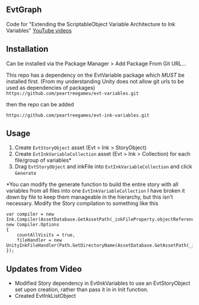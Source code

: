 ## EvtGraph
Code for "Extending the ScriptableObject Variable Architecture to Ink Variables" [YouTube videos](https://youtu.be/Ge4Q0fDYf-Q)

## Installation
Can be installed via the Package Manager > Add Package From Git URL...

This repo has a dependency on the EvtVariable package which *MUST* be installed first. (From my understanding Unity does not allow git urls to be used as dependencies of packages)
`https://github.com/peartreegames/evt-variables.git`

then the repo can be added

`https://github.com/peartreegames/evt-ink-variables.git`

## Usage
 1. Create `EvtStoryObject` asset (Evt > Ink > StoryObject)
 2. Create `EvtInkVariableCollection` asset (Evt > Ink > Collection) for each file/group of variables*
 3. Drag `EvtStoryObject` and inkFile into `EvtInkVariableCollection` and click `Generate`

*You can modify the generate function to build the entire story with all variables from all files into one `EvtInkVariableCollection` I have broken it down by file to keep them manageable in the hierarchy, but this isn't necessary.
Modify the Story compilation to something like this

```
var compiler = new Ink.Compiler(AssetDatabase.GetAssetPath(_inkFileProperty.objectReferenceValue)), new Compiler.Options
{
	countAllVisits = true,
	fileHandler = new UnityInkFileHandler(Path.GetDirectoryName(AssetDatabase.GetAssetPath(_inkFileProperty.objectReferenceValue)))
});
```

## Updates from Video

 - Modified Story dependency in EvtInkVariables to use an EvtStoryObject set upon creation, rather than pass it in in Init function.
 - Created EvtInkListObject
